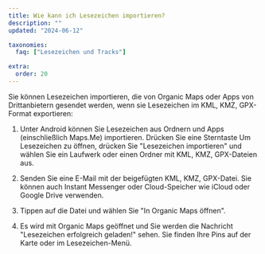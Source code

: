```yaml
---
title: Wie kann ich Lesezeichen importieren?
description: ""
updated: "2024-06-12"

taxonomies:
  faq: ["Lesezeichen und Tracks"]

extra:
  order: 20
---
```


Sie können Lesezeichen importieren, die von Organic Maps oder Apps von
Drittanbietern gesendet werden, wenn sie Lesezeichen im KML, KMZ, GPX-Format
exportieren:

1. Unter Android können Sie Lesezeichen aus Ordnern und Apps (einschließlich Maps.Me) importieren. Drücken Sie eine Sterntaste Um Lesezeichen zu öffnen, drücken Sie "Lesezeichen importieren" und wählen Sie ein Laufwerk oder einen Ordner mit KML, KMZ, GPX-Dateien aus.

2. Senden Sie eine E-Mail mit der beigefügten KML, KMZ, GPX-Datei. Sie können auch Instant Messenger oder Cloud-Speicher wie iCloud oder Google Drive verwenden.

3. Tippen auf die Datei und wählen Sie "In Organic Maps öffnen".

4. Es wird mit Organic Maps geöffnet und Sie werden die Nachricht "Lesezeichen erfolgreich geladen!" sehen. Sie finden Ihre Pins auf der Karte oder im Lesezeichen-Menü.
